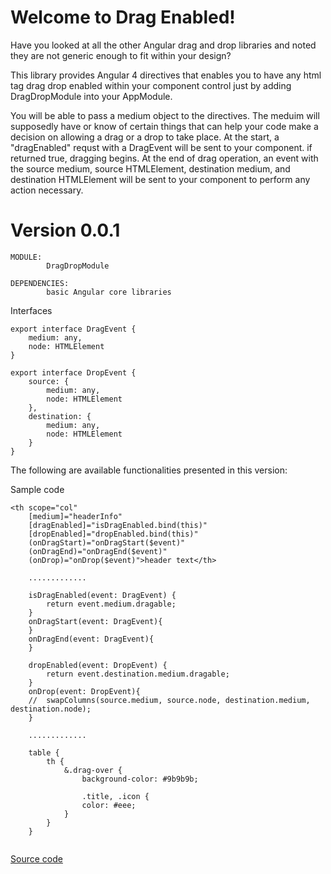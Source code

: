 

# Welcome to Drag Enabled!

Have you looked at all the other Angular drag and drop libraries and noted they are not generic enough to fit within your design?

This library provides Angular 4 directives that enables you to have any html tag drag drop enabled within your component control just by adding DragDropModule into your AppModule.

You will be able to pass a medium object to the directives. The meduim will supposedly have or know of certain things that can help your code make a decision on allowing a drag or a drop to take place. At the start, a "dragEnabled" requst with a DragEvent will be sent to your component. if returned true, dragging begins. At the end of drag operation, an event with the source medium, source HTMLElement, destination medium, and destination HTMLElement will be sent to your component to perform any action necessary.

# Version 0.0.1
```
MODULE: 
		DragDropModule

DEPENDENCIES: 
		basic Angular core libraries
```

Interfaces
```
export interface DragEvent {
    medium: any,
    node: HTMLElement
}

export interface DropEvent {
    source: {
        medium: any,
        node: HTMLElement
    },
    destination: {
        medium: any,
        node: HTMLElement
    }
}
```

The following are available functionalities presented in this version:

Sample code
```
<th scope="col"
	[medium]="headerInfo"
	[dragEnabled]="isDragEnabled.bind(this)"
	[dropEnabled]="dropEnabled.bind(this)"
	(onDragStart)="onDragStart($event)"
	(onDragEnd)="onDragEnd($event)"
	(onDrop)="onDrop($event)">header text</th>

	.............

  	isDragEnabled(event: DragEvent) {
		return event.medium.dragable;
	}
	onDragStart(event: DragEvent){
	}
	onDragEnd(event: DragEvent){
	}
	
	dropEnabled(event: DropEvent) {
		return event.destination.medium.dragable;
	}
	onDrop(event: DropEvent){
	//	swapColumns(source.medium, source.node, destination.medium, destination.node);
	}

	.............

	table {
		th {
			&.drag-over {
				background-color: #9b9b9b;

				.title, .icon {
				color: #eee;
			}
		}
	}
	
```

[Source code](https://github.com/msalehisedeh/drag-enabled)
